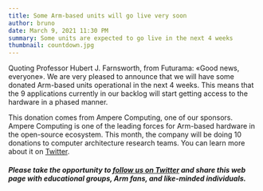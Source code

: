 ```yaml
---
title: Some Arm-based units will go live very soon
author: bruno
date: March 9, 2021 11:30 PM
summary: Some units are expected to go live in the next 4 weeks
thumbnail: countdown.jpg
---
```


Quoting Professor Hubert J. Farnsworth, from Futurama: «Good news, everyone». We are very pleased to announce that we will have some donated Arm-based units operational in the next 4 weeks. This means that the 9 applications currently in our backlog will start getting access to the hardware in a phased manner.

This donation comes from Ampere Computing, one of our sponsors. Ampere Computing is one of the leading forces for Arm-based hardware in the open-source ecosystem. This month, the company will be doing 10 donations to computer architecture research teams. You can learn more about it on [Twitter](https://twitter.com/AmpereComputing/status/1369342231761543180).

##### Please take the opportunity to [follow us on Twitter](https://twitter.com/fosshostorg) and share this web page with educational groups, Arm fans, and like-minded individuals.

